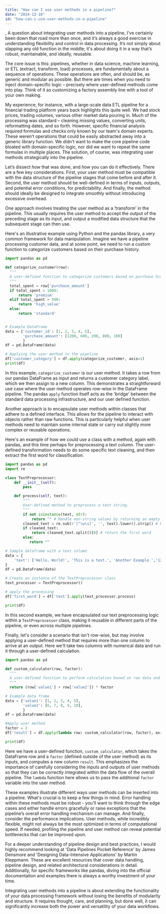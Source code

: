 ```yaml
---
title: "How can I use user methods in a pipeline?"
date: "2024-12-16"
id: "how-can-i-use-user-methods-in-a-pipeline"
---
```


,  A question about integrating user methods into a pipeline, I've certainly been down that road more than once, and it’s always a good exercise in understanding flexibility and control in data processing. It’s not simply about slapping any old function in the middle; it's about doing it in a way that’s robust, maintainable, and ideally, reusable.

The core issue is this: pipelines, whether in data science, machine learning, or ETL (extract, transform, load) processes, are fundamentally about a sequence of operations. These operations are often, and should be, as generic and modular as possible. But there are times when you need to inject domain-specific logic – precisely where user-defined methods come into play. Think of it as customizing a factory assembly line with a tool of your own making.

My experience, for instance, with a large-scale data ETL pipeline for a financial trading platform years back highlights this quite well. We had stock prices, trading volumes, various other market data pouring in. Much of the processing was standard – cleaning missing values, converting units, reformatting dates, and so forth. However, specific financial analysis required formulas and checks only known by our team's domain experts. These weren’t operations that could be easily abstracted away into a generic library function. We didn’t want to make the core pipeline code bloated with domain-specific logic, nor did we want to repeat the same formulas in multiple places. The solution, of course, was integrating user methods strategically into the pipeline.

Let’s dissect *how* that was done, and *how* you can do it effectively. There are a few key considerations. First, your user method must be compatible with the data structure of the pipeline stages that come before and after it. Second, the user method should be well-defined in terms of inputs, outputs, and potential error conditions, for predictability. And finally, the method should ideally be designed to integrate smoothly without introducing excessive overhead.

One approach involves treating the user method as a ‘transform’ in the pipeline. This usually requires the user method to accept the output of the preceding stage as its input, and output a modified data structure that the subsequent stage can then use.

Here's an illustrative example using Python and the pandas library, a very common framework for data manipulation. Imagine we have a pipeline processing customer data, and at some point, we need to run a custom function to categorize customers based on their purchase history.

```python
import pandas as pd

def categorize_customer(row):
  """
  A user-defined function to categorize customers based on purchase history.
  """
  total_spent = row['purchase_amount']
  if total_spent > 1000:
      return 'premium'
  elif total_spent > 500:
      return 'high_value'
  else:
      return 'standard'


# Example DataFrame
data = {'customer_id': [1, 2, 3, 4, 5],
        'purchase_amount': [1200, 600, 200, 800, 100]
        }
df = pd.DataFrame(data)

# Applying the user method in the pipeline
df['customer_category'] = df.apply(categorize_customer, axis=1)
print(df)
```

In this example, `categorize_customer` is our user method. It takes a row from our pandas DataFrame as input and returns a customer category label, which we then assign to a new column. This demonstrates a straightforward use case where the user method operates row-wise in the DataFrame pipeline. The pandas `apply` function itself acts as the 'bridge' between the standard data processing infrastructure, and our user defined function.

Another approach is to encapsulate user methods within classes that adhere to a defined interface. This allows for the pipeline to interact with objects rather than raw functions. This is particularly helpful when user methods need to maintain some internal state or carry out slightly more complex or reusable operations.

Here's an example of how we could use a class with a method, again with pandas, and this time perhaps for preprocessing a text column. The user-defined transformation needs to do some specific text cleaning, and then extract the first word for classification.

```python
import pandas as pd
import re

class TextPreprocessor:
    def __init__(self):
        pass

    def process(self, text):
        """
        User-defined method to preprocess a text string.
        """
        if not isinstance(text, str):
            return "" # Handle non-string values by returning an empty string
        cleaned_text = re.sub(r'[^\w\s]', '', text).lower().strip() # Remove special characters, lower case, and trim spaces
        if cleaned_text:
            return cleaned_text.split()[0] # return the first word
        else:
           return ""

# Sample dataframe with a text column
data = {
    'text': ['Hello, World!', 'This is a test.', 'Another Example.','123 numeric values too','']
}
df = pd.DataFrame(data)

# Create an instance of the TextPreprocessor class
text_processor = TextPreprocessor()

# apply the processing
df['first_word'] = df['text'].apply(text_processor.process)

print(df)
```
In this second example, we have encapsulated our text preprocessing logic within a `TextPreprocessor` class, making it reusable in different parts of the pipeline, or even across multiple pipelines.

Finally, let's consider a scenario that isn't row-wise, but may involve applying a user-defined method that requires more than one column to arrive at an output. Here we'll take two columns with numerical data and run it through a user-defined calculation.

```python
import pandas as pd

def custom_calculator(row, factor):
  """
  A user-defined function to perform calculation based on row data and factor
  """
  return (row['value1'] + row['value2']) * factor

# Example data frame
data = {'value1': [1, 2, 3, 4, 5],
        'value2': [6, 7, 8, 9, 10],
        }
df = pd.DataFrame(data)

#Apply user method
factor = 2
df['result'] = df.apply(lambda row: custom_calculator(row, factor), axis=1)

print(df)

```
Here we have a user-defined function, `custom_calculator`, which takes the DataFrame row and a `factor` (defined outside of the user method) as its inputs, and computes a new column `result`. This emphasizes the importance of carefully considering the inputs and outputs of user methods so that they can be correctly integrated within the data flow of the overall pipeline. The `lambda` function here allows us to pass the additional `factor` variable into the user method.

These examples illustrate different ways user methods can be inserted into a pipeline. What's crucial is to keep a few things in mind. Error handling within these methods must be robust - you'll want to think through the edge cases and either handle errors gracefully or raise exceptions that the pipeline’s overall error handling mechanism can manage. And finally, consider the performance implications. User methods, while incredibly flexible, might not always be the most optimized in terms of computational speed. If needed, profiling the pipeline and user method can reveal potential bottlenecks that can be improved upon.

For a deeper understanding of pipeline design and best practices, I would highly recommend looking at 'Data Pipelines Pocket Reference' by James Densmore and 'Designing Data-Intensive Applications' by Martin Kleppmann. These are excellent resources that cover data handling, pipeline design, and related architectural considerations in detail. Additionally, for specific frameworks like pandas, diving into the official documentation and examples there is always a worthy investment of your time.

Integrating user methods into a pipeline is about extending the functionality of your data processing framework without losing the benefits of modularity and structure. It requires thought, care, and planning, but done well, it can significantly increase both the power and versatility of your data workflows.
